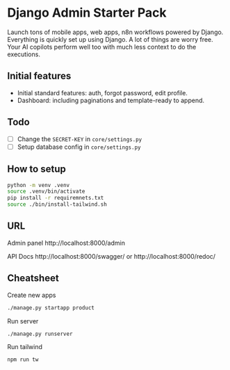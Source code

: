 # Django Admin Starter Pack

Launch tons of mobile apps, web apps, n8n workflows powered by Django.
Everything is quickly set up using Django. A lot of things are worry free.
Your AI copilots perform well too with much less context to do the executions.

## Initial features

- Initial standard features: auth, forgot password, edit profile.
- Dashboard: including paginations and template-ready to append.

## Todo

- [ ] Change the `SECRET-KEY` in `core/settings.py`
- [ ] Setup database config in `core/settings.py`

## How to setup

```bash
python -m venv .venv
source .venv/bin/activate
pip install -r requiremnets.txt
source ./bin/install-tailwind.sh
```

## URL

Admin panel
http://localhost:8000/admin

API Docs
http://localhost:8000/swagger/
or
http://localhost:8000/redoc/

## Cheatsheet

Create new apps

```bash
./manage.py startapp product
```

Run server

```bash
./manage.py runserver
```

Run tailwind

```bash
npm run tw
```
